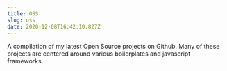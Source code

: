 ```yaml
---
title: OSS
slug: oss
date: 2020-12-08T16:42:10.827Z
---
```

A compilation of my latest Open Source projects on Github. Many of these projects are centered around various boilerplates and javascript frameworks.
